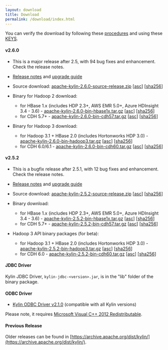 ```yaml
---
layout: download
title: Download
permalink: /download/index.html
---
```


You can verify the download by following these [procedures](https://www.apache.org/info/verification.html) and using these [KEYS](https://www.apache.org/dist/kylin/KEYS).

#### v2.6.0
- This is a major release after 2.5, with 94 bug fixes and enhancement. Check the release notes.
- [Release notes](/docs/release_notes.html) and [upgrade guide](/docs/howto/howto_upgrade.html)
- Source download: [apache-kylin-2.6.0-source-release.zip](https://www.apache.org/dyn/closer.cgi/kylin/apache-kylin-2.6.0/apache-kylin-2.6.0-source-release.zip) \[[asc](https://www.apache.org/dist/kylin/apache-kylin-2.6.0/apache-kylin-2.6.0-source-release.zip.asc)\] \[[sha256](https://www.apache.org/dist/kylin/apache-kylin-2.6.0/apache-kylin-2.6.0-source-release.zip.sha256)\]
- Binary for Hadoop 2 download:
  - for HBase 1.x (includes HDP 2.3+, AWS EMR 5.0+, Azure HDInsight 3.4 - 3.6) - [apache-kylin-2.6.0-bin-hbase1x.tar.gz](https://www.apache.org/dyn/closer.cgi/kylin/apache-kylin-2.6.0/apache-kylin-2.6.0-bin-hbase1x.tar.gz) \[[asc](https://www.apache.org/dist/kylin/apache-kylin-2.6.0/apache-kylin-2.6.0-bin-hbase1x.tar.gz.asc)\] \[[sha256](https://www.apache.org/dist/kylin/apache-kylin-2.6.0/apache-kylin-2.6.0-bin-hbase1x.tar.gz.sha256)\]
  - for CDH 5.7+ - [apache-kylin-2.6.0-bin-cdh57.tar.gz](https://www.apache.org/dyn/closer.cgi/kylin/apache-kylin-2.6.0/apache-kylin-2.6.0-bin-cdh57.tar.gz) \[[asc](https://www.apache.org/dist/kylin/apache-kylin-2.6.0/apache-kylin-2.6.0-bin-cdh57.tar.gz.asc)\] \[[sha256](https://www.apache.org/dist/kylin/apache-kylin-2.6.0/apache-kylin-2.6.0-bin-cdh57.tar.gz.sha256)\]

- Binary for Hadoop 3 download:
  - for Hadoop 3.1 + HBase 2.0 (includes Hortonworks HDP 3.0) - [apache-kylin-2.6.0-bin-hadoop3.tar.gz](https://dist.apache.org/repos/dist/dev/kylin/apache-kylin-2.6.0-rc1/apache-kylin-2.6.0-bin-hadoop3.tar.gz) \[[asc](https://dist.apache.org/repos/dist/dev/kylin/apache-kylin-2.6.0-rc1/apache-kylin-2.6.0-bin-hadoop3.tar.gz.asc)\] \[[sha256](https://dist.apache.org/repos/dist/dev/kylin/apache-kylin-2.6.0-rc1/apache-kylin-2.6.0-bin-hadoop3.tar.gz.sha256)\]
  - for CDH 6.0/6.1 - [apache-kylin-2.6.0-bin-cdh60.tar.gz](https://dist.apache.org/repos/dist/dev/kylin/apache-kylin-2.6.0-rc1/apache-kylin-2.6.0-bin-cdh60.tar.gz) \[[asc](https://dist.apache.org/repos/dist/dev/kylin/apache-kylin-2.6.0-rc1/apache-kylin-2.6.0-bin-cdh60.tar.gz.asc)\] \[[sha256](https://dist.apache.org/repos/dist/dev/kylin/apache-kylin-2.6.0-rc1/apache-kylin-2.6.0-bin-cdh60.tar.gz.sha256)\]

#### v2.5.2
- This is a bugfix release after 2.5.1, with 12 bug fixes and enhancement. Check the release notes. 
- [Release notes](/docs/release_notes.html) and [upgrade guide](/docs/howto/howto_upgrade.html)
- Source download: [apache-kylin-2.5.2-source-release.zip](https://www.apache.org/dyn/closer.cgi/kylin/apache-kylin-2.5.2/apache-kylin-2.5.2-source-release.zip) \[[asc](https://www.apache.org/dist/kylin/apache-kylin-2.5.2/apache-kylin-2.5.2-source-release.zip.asc)\] \[[sha256](https://www.apache.org/dist/kylin/apache-kylin-2.5.2/apache-kylin-2.5.2-source-release.zip.sha256)\]
- Binary download:
  - for HBase 1.x (includes HDP 2.3+, AWS EMR 5.0+, Azure HDInsight 3.4 - 3.6) - [apache-kylin-2.5.2-bin-hbase1x.tar.gz](https://www.apache.org/dyn/closer.cgi/kylin/apache-kylin-2.5.2/apache-kylin-2.5.2-bin-hbase1x.tar.gz) \[[asc](https://www.apache.org/dist/kylin/apache-kylin-2.5.2/apache-kylin-2.5.2-bin-hbase1x.tar.gz.asc)\] \[[sha256](https://www.apache.org/dist/kylin/apache-kylin-2.5.2/apache-kylin-2.5.2-bin-hbase1x.tar.gz.sha256)\]
  - for CDH 5.7+ - [apache-kylin-2.5.2-bin-cdh57.tar.gz](https://www.apache.org/dyn/closer.cgi/kylin/apache-kylin-2.5.2/apache-kylin-2.5.2-bin-cdh57.tar.gz) \[[asc](https://www.apache.org/dist/kylin/apache-kylin-2.5.2/apache-kylin-2.5.2-bin-cdh57.tar.gz.asc)\] \[[sha256](https://www.apache.org/dist/kylin/apache-kylin-2.5.2/apache-kylin-2.5.2-bin-cdh57.tar.gz.sha256)\]

- Hadoop 3 API binary packages (for beta):
  - for Hadoop 3.1 + HBase 2.0 (includes Hortonworks HDP 3.0) - [apache-kylin-2.5.2-bin-hadoop3.tar.gz](https://dist.apache.org/repos/dist/dev/kylin/apache-kylin-2.5.2-rc2/apache-kylin-2.5.2-bin-hadoop3.tar.gz) \[[asc](https://dist.apache.org/repos/dist/dev/kylin/apache-kylin-2.5.2-rc2/apache-kylin-2.5.2-bin-hadoop3.tar.gz.asc)\] \[[sha256](https://dist.apache.org/repos/dist/dev/kylin/apache-kylin-2.5.2-rc2/apache-kylin-2.5.2-bin-hadoop3.tar.gz.sha256)\]
  - for CDH 6.0 - [apache-kylin-2.5.2-bin-cdh60.tar.gz](https://dist.apache.org/repos/dist/dev/kylin/apache-kylin-2.5.2-rc2/apache-kylin-2.5.2-bin-cdh60.tar.gz) \[[asc](https://dist.apache.org/repos/dist/dev/kylin/apache-kylin-2.5.2-rc2/apache-kylin-2.5.2-bin-cdh60.tar.gz.asc)\] \[[sha256](https://dist.apache.org/repos/dist/dev/kylin/apache-kylin-2.5.2-rc2/apache-kylin-2.5.2-bin-cdh60.tar.gz.sha256)\]


#### JDBC Driver

Kylin JDBC Driver, `kylin-jdbc-<version>.jar`, is in the "lib" folder of the binary package.

#### ODBC Driver

* [Kylin ODBC Driver v2.1.0](http://kylin.apache.org/download/KylinODBCDriver-2.1.0.zip) (compatible with all Kylin versions)

Please note, it requires [Microsoft Visual C++ 2012 Redistributable](http://www.microsoft.com/en-us/download/details.aspx?id=30679). 

#### Previous Release

Older releases can be found in [https://archive.apache.org/dist/kylin/](https://archive.apache.org/dist/kylin/).
